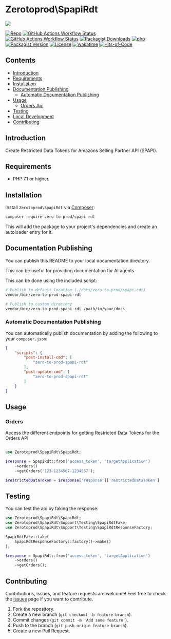 # Zerotoprod\SpapiRdt

![](art/logo.png)

[![Repo](https://img.shields.io/badge/github-gray?logo=github)](https://github.com/zero-to-prod/spapi-rdt)
[![GitHub Actions Workflow Status](https://img.shields.io/github/actions/workflow/status/zero-to-prod/spapi-rdt/test.yml?label=test)](https://github.com/zero-to-prod/spapi-rdt/actions)
[![GitHub Actions Workflow Status](https://img.shields.io/github/actions/workflow/status/zero-to-prod/spapi-rdt/backwards_compatibility.yml?label=backwards_compatibility)](https://github.com/zero-to-prod/spapi-rdt/actions)
[![Packagist Downloads](https://img.shields.io/packagist/dt/zero-to-prod/spapi-rdt?color=blue)](https://packagist.org/packages/zero-to-prod/spapi-rdt/stats)
[![php](https://img.shields.io/packagist/php-v/zero-to-prod/spapi-rdt.svg?color=purple)](https://packagist.org/packages/zero-to-prod/spapi-rdt/stats)
[![Packagist Version](https://img.shields.io/packagist/v/zero-to-prod/spapi-rdt?color=f28d1a)](https://packagist.org/packages/zero-to-prod/spapi-rdt)
[![License](https://img.shields.io/packagist/l/zero-to-prod/spapi-rdt?color=pink)](https://github.com/zero-to-prod/spapi-rdt/blob/main/LICENSE.md)
[![wakatime](https://wakatime.com/badge/github/zero-to-prod/spapi-rdt.svg)](https://wakatime.com/badge/github/zero-to-prod/spapi-rdt)
[![Hits-of-Code](https://hitsofcode.com/github/zero-to-prod/spapi-rdt?branch=main)](https://hitsofcode.com/github/zero-to-prod/spapi-rdt/view?branch=main)

## Contents

- [Introduction](#introduction)
- [Requirements](#requirements)
- [Installation](#installation)
- [Documentation Publishing](#documentation-publishing)
    - [Automatic Documentation Publishing](#automatic-documentation-publishing)
- [Usage](#usage)
    - [Orders Api](#orders)
- [Testing](#testing)
- [Local Development](./LOCAL_DEVELOPMENT.md)
- [Contributing](#contributing)

## Introduction

Create Restricted Data Tokens for Amazons Selling Partner API (SPAPI).

## Requirements

- PHP 7.1 or higher.

## Installation

Install `Zerotoprod\SpapiRdt` via [Composer](https://getcomposer.org/):

```bash
composer require zero-to-prod/spapi-rdt
```

This will add the package to your project's dependencies and create an autoloader entry for it.

## Documentation Publishing

You can publish this README to your local documentation directory.

This can be useful for providing documentation for AI agents.

This can be done using the included script:

```bash
# Publish to default location (./docs/zero-to-prod/spapi-rdt)
vendor/bin/zero-to-prod-spapi-rdt

# Publish to custom directory
vendor/bin/zero-to-prod-spapi-rdt /path/to/your/docs
```

### Automatic Documentation Publishing

You can automatically publish documentation by adding the following to your `composer.json`:

```json
{
    "scripts": {
        "post-install-cmd": [
            "zero-to-prod-spapi-rdt"
        ],
        "post-update-cmd": [
            "zero-to-prod-spapi-rdt"
        ]
    }
}
```

## Usage

### Orders

Access the different endpoints for getting Restricted Data Tokens for the Orders API

```php

use Zerotoprod\SpapiRdt\SpapiRdt;

$response = SpapiRdt::from('access_token', 'targetApplication')
    ->orders()
    ->getOrders('123-1234567-1234567');

$restrictedDataToken = $response['response']['restrictedDataToken']
```

## Testing
You can test the api by faking the response:

```php
use Zerotoprod\SpapiRdt\SpapiRdt;
use Zerotoprod\SpapiRdt\Support\Testing\SpapiRdtFake;
use Zerotoprod\SpapiRdt\Support\Testing\SpapiRdtResponseFactory;

SpapiRdtFake::fake(
    SpapiRdtResponseFactory::factory()->make()
);

$response = SpapiRdt::from('access_token', 'targetApplication')
    ->orders()
    ->getOrders();
```

## Contributing

Contributions, issues, and feature requests are welcome!
Feel free to check the [issues](https://github.com/zero-to-prod/spapi-rdt/issues) page if you want to contribute.

1. Fork the repository.
2. Create a new branch (`git checkout -b feature-branch`).
3. Commit changes (`git commit -m 'Add some feature'`).
4. Push to the branch (`git push origin feature-branch`).
5. Create a new Pull Request.

